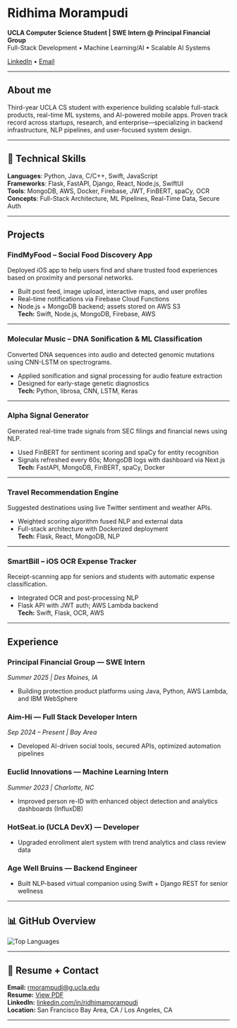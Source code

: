 # Ridhima Morampudi

**UCLA Computer Science Student | SWE Intern @ Principal Financial Group**  
Full-Stack Development • Machine Learning/AI • Scalable AI Systems  

[LinkedIn](https://www.linkedin.com/in/ridhimamorampudi/) • [Email](mailto:rmorampudi@g.ucla.edu)

---

## About me

Third-year UCLA CS student with experience building scalable full-stack products, real-time ML systems, and AI-powered mobile apps. Proven track record across startups, research, and enterprise—specializing in backend infrastructure, NLP pipelines, and user-focused system design.

---

## 🔧 Technical Skills

**Languages**: Python, Java, C/C++, Swift, JavaScript  
**Frameworks**: Flask, FastAPI, Django, React, Node.js, SwiftUI  
**Tools**: MongoDB, AWS, Docker, Firebase, JWT, FinBERT, spaCy, OCR  
**Concepts**: Full-Stack Architecture, ML Pipelines, Real-Time Data, Secure Auth

---

## Projects

### FindMyFood – Social Food Discovery App  
Deployed iOS app to help users find and share trusted food experiences based on proximity and personal networks.  
- Built post feed, image upload, interactive maps, and user profiles  
- Real-time notifications via Firebase Cloud Functions  
- Node.js + MongoDB backend; assets stored on AWS S3  
**Tech:** Swift, Node.js, MongoDB, Firebase, AWS

---

### Molecular Music – DNA Sonification & ML Classification  
Converted DNA sequences into audio and detected genomic mutations using CNN-LSTM on spectrograms.  
- Applied sonification and signal processing for audio feature extraction  
- Designed for early-stage genetic diagnostics  
**Tech:** Python, librosa, CNN, LSTM, Keras

---

### Alpha Signal Generator  
Generated real-time trade signals from SEC filings and financial news using NLP.  
- Used FinBERT for sentiment scoring and spaCy for entity recognition  
- Signals refreshed every 60s; MongoDB logs with dashboard via Next.js  
**Tech:** FastAPI, MongoDB, FinBERT, spaCy, Docker

---

### Travel Recommendation Engine  
Suggested destinations using live Twitter sentiment and weather APIs.  
- Weighted scoring algorithm fused NLP and external data  
- Full-stack architecture with Dockerized deployment  
**Tech:** Flask, React, MongoDB, NLP

---

### SmartBill – iOS OCR Expense Tracker  
Receipt-scanning app for seniors and students with automatic expense classification.  
- Integrated OCR and post-processing NLP  
- Flask API with JWT auth; AWS Lambda backend  
**Tech:** Swift, Flask, OCR, AWS

---

## Experience

### Principal Financial Group — SWE Intern  
*Summer 2025 | Des Moines, IA*  
- Building protection product platforms using Java, Python, AWS Lambda, and IBM WebSphere

### Aim-Hi — Full Stack Developer Intern  
*Sep 2024 – Present | Bay Area*  
- Developed AI-driven social tools, secured APIs, optimized automation pipelines

### Euclid Innovations — Machine Learning Intern  
*Summer 2023 | Charlotte, NC*  
- Improved person re-ID with enhanced object detection and analytics dashboards (InfluxDB)

### HotSeat.io (UCLA DevX) — Developer  
- Upgraded enrollment alert system with trend analytics and class review data

### Age Well Bruins — Backend Engineer  
- Built NLP-based virtual companion using Swift + Django REST for senior wellness

---

## 📊 GitHub Overview

![Top Languages](https://github-readme-stats.vercel.app/api/top-langs/?username=ridhimamorampudi&layout=compact&hide_border=true&theme=default)

---

## 📄 Resume + Contact

**Email:** rmorampudi@g.ucla.edu  
**Resume:** [View PDF](./Ridhima%20Morampudi%20Resume%20.pdf)  
**LinkedIn:** [linkedin.com/in/ridhimamorampudi](https://www.linkedin.com/in/ridhimamorampudi/)  
**Location:** San Francisco Bay Area, CA / Los Angeles, CA

---
